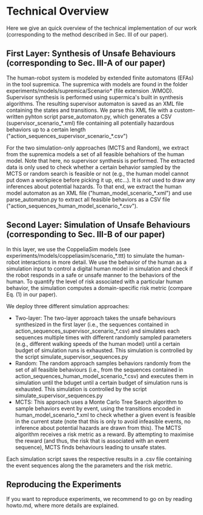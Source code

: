 # Technical Overview
Here we give an quick overview of the technical implementation of our work (corresponding to the method described in Sec. III of our paper).

## First Layer: Synthesis of Unsafe Behaviours (corresponding to Sec. III-A of our paper)

The human-robot system is modeled by extended finite automatons (EFAs) in the tool supremica. The supremica with models are found in the folder
experiments/models/supremica/Scenario* (file extension .WMOD). Supervisor synthesis is performed using supermica's built in synthesis algorithms.
The resulting supervisor automaton is saved as an XML file containing the states and transitions. We parse this XML file with a custom-written pyhton
script parse_automaton.py, which generates a CSV (supervisor_scenario_\*.xml) file containing all potentially hazardous behaviors up to a certain length ("action_sequences_supervisor_scenario_\*.csv")

For the two simulation-only approaches (MCTS and Random), we extract from the supremica models a set of all feasible behahiors of the human model. Note that here,
no supervisor synthesis is performed. The extracted data is only used to check whether a certain behavior sampled by the MCTS or random search is feasible or not (e.g., the human model cannot
put down a workpiece before picking it up, etc...). It is *not* used to draw any inferences about potential hazards.
To that end, we extract the human model automaton as an XML file ("human_model_scenario_\*.xml") and use parse_automaton.py to extract all feasible behaviors as a CSV file ("action_sequences_human_model_scenario_\*.csv").

## Second Layer: Simulation of Unsafe Behaviours (corresponding to Sec. III-B of our paper)

In this layer, we use the CoppeliaSim models (see experiments/models/coppeliasim/scenario_\*.ttt) to simulate the human-robot interactions in more detail. We use the behavior of the human as a simulation input to control a digital human model in simulation and check if the robot responds in a safe or unsafe manner to the behaviors of the human. To quantify the level of risk associated with a particular human behavior, the simulation computes a domain-specific risk metric (compare Eq. (1) in our paper).

We deploy three different simulation approaches:
- Two-layer: The two-layer approach takes the unsafe behaviours synthesized in the first layer (i.e., the sequences contained in action_sequences_supervisor_scenario_\*.csv) and simulates each sequences multiple times with different randomly sampled parameters (e.g., different walking speeds of the human model) until a certain budget of simulation runs is exhausted. This simulation is controlled by the script simulate_supervisor_sequences.py
- Random: The random approach samples behaviors randomly from the set of all feasible behaviours (i.e., from the sequences contained in action_sequences_human_model_scenario_\*.csv) and executes them in simulation until the bduget until a certain budget of simulation runs is exhausted. This simulation is controlled by the script simulate_supervisor_sequences.py
- MCTS: This approach uses a Monte Carlo Tree Search algorithm to sample behaviors event by event, using the transitions encoded in human_model_scenario_\*.xml to check whether a given event is feasible in the current state (note that this is only to avoid infeasible events, no inference about potential hazards are drawn from this). The MCTS algorithm receives a risk metric as a reward. By attempting to maximise the reward (and thus, the risk that is associated with an event sequence), MCTS finds behaviours leading to unsafe states.

Each simulation script saves the respective results in a .csv file containing the event sequences along the the parameters and the risk metric.


## Reproducing the Experiments
If you want to reproduce experiments, we recommend to go on by reading howto.md, where more details are explained.
